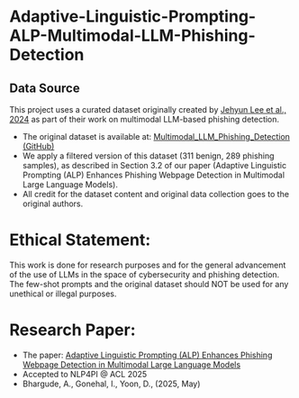 # Adaptive-Linguistic-Prompting-ALP-Multimodal-LLM-Phishing-Detection
## Data Source

This project uses a curated dataset originally created by [Jehyun Lee et al., 2024](https://arxiv.org/abs/2408.05941) as part of their work on multimodal LLM-based phishing detection.

- The original dataset is available at: [Multimodal_LLM_Phishing_Detection (GitHub)](https://github.com/JehLeeKR/Multimodal_LLM_Phishing_Detection)
- We apply a filtered version of this dataset (311 benign, 289 phishing samples), as described in Section 3.2 of our paper (Adaptive Linguistic Prompting (ALP) Enhances Phishing Webpage Detection in Multimodal Large Language Models).
- All credit for the dataset content and original data collection goes to the original authors.

# Ethical Statement: 
This work is done for research purposes and for the general advancement of the use of LLMs in the space of cybersecurity and phishing detection. The few-shot prompts and the original dataset should NOT be used for any unethical or illegal purposes.

# Research Paper:
- The paper: [Adaptive Linguistic Prompting (ALP) Enhances Phishing Webpage Detection in Multimodal Large Language Models](https://openreview.net/pdf?id=bg8P97Zn5v)
- Accepted to NLP4PI @ ACL 2025
- Bhargude, A., Gonehal, I., Yoon, D., (2025, May)
